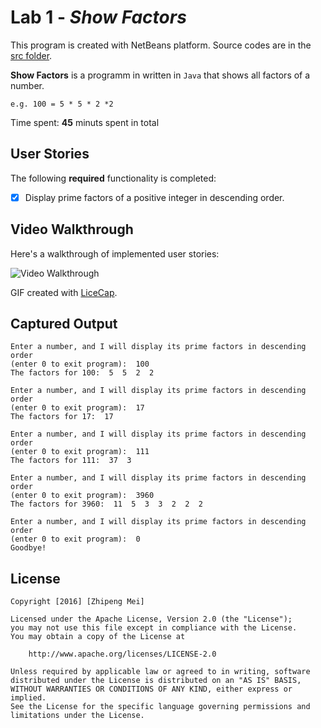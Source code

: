 # Lab 1 - *Show Factors*

This program is created with NetBeans platform. Source codes are in the [src folder](/src).

**Show Factors** is a programm in written in `Java` that shows all factors of a number.
    
    e.g. 100 = 5 * 5 * 2 *2

Time spent: **45** minuts spent in total

## User Stories

The following **required** functionality is completed:

- [x] Display prime factors of a positive integer in descending order.

## Video Walkthrough 

Here's a walkthrough of implemented user stories:

<img src='http://i.imgur.com/eu3Ryfq.gif' title='Video Walkthrough' width='' alt='Video Walkthrough' />

GIF created with [LiceCap](http://www.cockos.com/licecap/).

## Captured Output
    Enter a number, and I will display its prime factors in descending order 
    (enter 0 to exit program):  100
    The factors for 100:  5  5  2  2
    
    Enter a number, and I will display its prime factors in descending order 
    (enter 0 to exit program):  17
    The factors for 17:  17
    
    Enter a number, and I will display its prime factors in descending order 
    (enter 0 to exit program):  111
    The factors for 111:  37  3
    
    Enter a number, and I will display its prime factors in descending order 
    (enter 0 to exit program):  3960
    The factors for 3960:  11  5  3  3  2  2  2
    
    Enter a number, and I will display its prime factors in descending order 
    (enter 0 to exit program):  0
    Goodbye!

## License

    Copyright [2016] [Zhipeng Mei]

    Licensed under the Apache License, Version 2.0 (the "License");
    you may not use this file except in compliance with the License.
    You may obtain a copy of the License at

        http://www.apache.org/licenses/LICENSE-2.0

    Unless required by applicable law or agreed to in writing, software
    distributed under the License is distributed on an "AS IS" BASIS,
    WITHOUT WARRANTIES OR CONDITIONS OF ANY KIND, either express or implied.
    See the License for the specific language governing permissions and
    limitations under the License.

